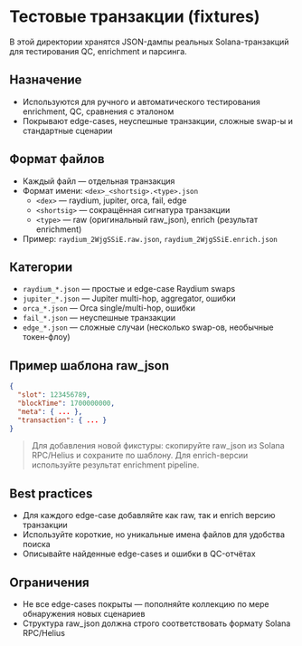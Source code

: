 # Тестовые транзакции (fixtures)

В этой директории хранятся JSON-дампы реальных Solana-транзакций для тестирования QC, enrichment и парсинга.

## Назначение
- Используются для ручного и автоматического тестирования enrichment, QC, сравнения с эталоном
- Покрывают edge-cases, неуспешные транзакции, сложные swap-ы и стандартные сценарии

## Формат файлов
- Каждый файл — отдельная транзакция
- Формат имени: `<dex>_<shortsig>.<type>.json`
  - `<dex>` — raydium, jupiter, orca, fail, edge
  - `<shortsig>` — сокращённая сигнатура транзакции
  - `<type>` — raw (оригинальный raw_json), enrich (результат enrichment)
- Пример: `raydium_2WjgSSiE.raw.json`, `raydium_2WjgSSiE.enrich.json`

## Категории
- `raydium_*.json` — простые и edge-case Raydium swaps
- `jupiter_*.json` — Jupiter multi-hop, aggregator, ошибки
- `orca_*.json` — Orca single/multi-hop, ошибки
- `fail_*.json` — неуспешные транзакции
- `edge_*.json` — сложные случаи (несколько swap-ов, необычные токен-флоу)

## Пример шаблона raw_json
```json
{
  "slot": 123456789,
  "blockTime": 1700000000,
  "meta": { ... },
  "transaction": { ... }
}
```

> Для добавления новой фикстуры: скопируйте raw_json из Solana RPC/Helius и сохраните по шаблону. Для enrich-версии используйте результат enrichment pipeline.

## Best practices
- Для каждого edge-case добавляйте как raw, так и enrich версию транзакции
- Используйте короткие, но уникальные имена файлов для удобства поиска
- Описывайте найденные edge-cases и ошибки в QC-отчётах

## Ограничения
- Не все edge-cases покрыты — пополняйте коллекцию по мере обнаружения новых сценариев
- Структура raw_json должна строго соответствовать формату Solana RPC/Helius 